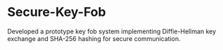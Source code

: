 # Secure-Key-Fob
Developed a prototype key fob system implementing Diffie-Hellman key exchange and SHA-256 hashing for secure communication.
